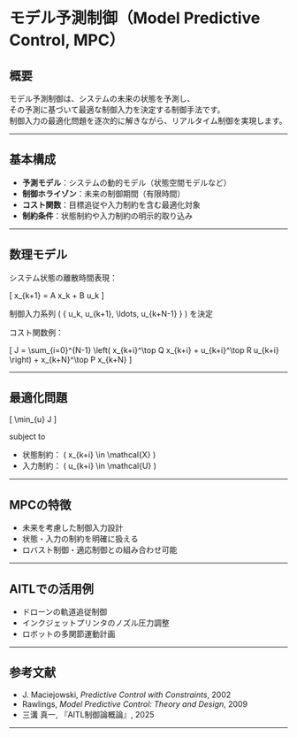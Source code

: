 # モデル予測制御（Model Predictive Control, MPC）

## 概要

モデル予測制御は、システムの未来の状態を予測し、  
その予測に基づいて最適な制御入力を決定する制御手法です。  
制御入力の最適化問題を逐次的に解きながら、リアルタイム制御を実現します。

---

## 基本構成

- **予測モデル**：システムの動的モデル（状態空間モデルなど）  
- **制御ホライゾン**：未来の制御期間（有限時間）  
- **コスト関数**：目標追従や入力制約を含む最適化対象  
- **制約条件**：状態制約や入力制約の明示的取り込み

---

## 数理モデル

システム状態の離散時間表現：

\[
x_{k+1} = A x_k + B u_k
\]

制御入力系列 \( \{ u_k, u_{k+1}, \ldots, u_{k+N-1} \} \) を決定

コスト関数例：

\[
J = \sum_{i=0}^{N-1} \left( x_{k+i}^\top Q x_{k+i} + u_{k+i}^\top R u_{k+i} \right) + x_{k+N}^\top P x_{k+N}
\]

---

## 最適化問題

\[
\min_{u} J
\]

subject to

- 状態制約： \( x_{k+i} \in \mathcal{X} \)  
- 入力制約： \( u_{k+i} \in \mathcal{U} \)

---

## MPCの特徴

- 未来を考慮した制御入力設計  
- 状態・入力の制約を明確に扱える  
- ロバスト制御・適応制御との組み合わせ可能

---

## AITLでの活用例

- ドローンの軌道追従制御  
- インクジェットプリンタのノズル圧力調整  
- ロボットの多関節運動計画

---

## 参考文献

- J. Maciejowski, *Predictive Control with Constraints*, 2002  
- Rawlings, *Model Predictive Control: Theory and Design*, 2009  
- 三溝 真一, 『AITL制御論概論』, 2025  

---
